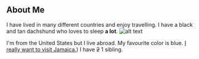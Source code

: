 ## About Me
I have lived in many different countries and enjoy travelling. I have a black and tan dachshund who loves to sleep **a lot**. 
![alt text](https://i1.pickpik.com/photos/784/194/412/dog-dachshund-studio-animal-preview.jpg)


I'm from the United States but I live abroad. My favourite color is blue.
[I really want to visit Jamaica.](https://www.google.com/search?q=jamaica+beach&tbm=isch&ved=2ahUKEwjskKybhfv5AhVByaQKHWW2DzIQ2-cCegQIABAA&oq=jamaca+beach&gs_lcp=CgNpbWcQARgBMgUIABCABDIGCAAQChAYMgYIABAKEBgyBggAEAoQGDIGCAAQChAYMgYIABAKEBgyBggAEAoQGDIGCAAQChAYMgYIABAKEBgyBggAEAoQGDoECAAQQzoGCAAQHhAHUNYaWMMlYMMyaAFwAHgAgAHuA4gBsBmSAQUzLTQuNJgBAKABAaoBC2d3cy13aXotaW1nuAEDwAEB&sclient=img&ei=7owUY-zhAcGSkwXl7L6QAw&bih=619&biw=1280#imgrc=ph2E5uXCd_exzM))
I have ~~2~~ 1 sibling.
<!--
**stellakr/stellakr** is a ✨ _special_ ✨ repository because its `README.md` (this file) appears on your GitHub profile.

Here are some ideas to get you started:

- 🔭 I’m currently working on ...
- 🌱 I’m currently learning ...
- 👯 I’m looking to collaborate on ...
- 🤔 I’m looking for help with ...
- 💬 Ask me about ...
- 📫 How to reach me: ...
- 😄 Pronouns: ...
- ⚡ Fun fact: ...
-->
